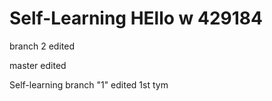 
# Self-Learning HEllo w 429184


branch 2 edited

master edited

Self-learning branch "1" edited 1st tym
